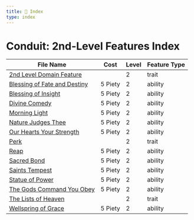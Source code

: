 ```yaml
---
title: 📑 Index
type: index
---
```


# Conduit: 2nd-Level Features Index

| File Name                                                               | Cost    | Level | Feature Type |
| ----------------------------------------------------------------------- | ------- | ----- | ------------ |
| [2nd Level Domain Feature](../2nd%20Level%20Domain%20Feature)           |         | 2     | trait        |
| [Blessing of Fate and Destiny](../Blessing%20of%20Fate%20and%20Destiny) | 5 Piety | 2     | ability      |
| [Blessing of Insight](../Blessing%20of%20Insight)                       | 5 Piety | 2     | ability      |
| [Divine Comedy](../Divine%20Comedy)                                     | 5 Piety | 2     | ability      |
| [Morning Light](../Morning%20Light)                                     | 5 Piety | 2     | ability      |
| [Nature Judges Thee](../Nature%20Judges%20Thee)                         | 5 Piety | 2     | ability      |
| [Our Hearts Your Strength](../Our%20Hearts%20Your%20Strength)           | 5 Piety | 2     | ability      |
| [Perk](../Perk)                                                         |         | 2     | trait        |
| [Reap](../Reap)                                                         | 5 Piety | 2     | ability      |
| [Sacred Bond](../Sacred%20Bond)                                         | 5 Piety | 2     | ability      |
| [Saints Tempest](../Saints%20Tempest)                                   | 5 Piety | 2     | ability      |
| [Statue of Power](../Statue%20of%20Power)                               | 5 Piety | 2     | ability      |
| [The Gods Command You Obey](../The%20Gods%20Command%20You%20Obey)       | 5 Piety | 2     | ability      |
| [The Lists of Heaven](../The%20Lists%20of%20Heaven)                     |         | 2     | trait        |
| [Wellspring of Grace](../Wellspring%20of%20Grace)                       | 5 Piety | 2     | ability      |
